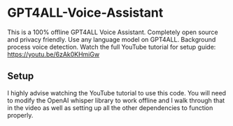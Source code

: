 # GPT4ALL-Voice-Assistant
This is a 100% offline GPT4ALL Voice Assistant. Completely open source and privacy friendly. Use any language model on GPT4ALL. Background process voice detection. Watch the full YouTube tutorial for setup guide: https://youtu.be/6zAk0KHmiGw
## Setup
I highly advise watching the YouTube tutorial to use this code. You will need to modify the OpenAI whisper library to work offline and I walk through that in the video as well as setting up all the other dependencies to function properly. 
